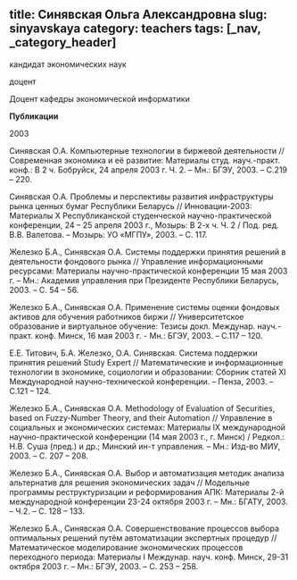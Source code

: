 title: Синявская Ольга Александровна
slug: sinyavskaya
category: teachers
tags: [_nav, _category_header]
---

кандидат экономических наук

доцент

Доцент кафедры экономической информатики

__Публикации__

2003

Синявская О.А. Компьютерные технологии в биржевой деятельности // Современная экономика и её развитие: Материалы студ. науч.-практ. конф.: В 2 ч. Бобруйск, 24 апреля 2003 г. Ч. 2. – Мн.: БГЭУ, 2003. – С.219 – 220.

Синявская О.А. Проблемы и перспективы развития инфраструктуры рынка ценных бумаг Республики Беларусь // Инновации-2003: Материалы Х Республиканской студенческой научно-практической конференции, 24 – 25 апреля 2003 г., Мозырь: В 2-х ч. Ч. 2 / Под. ред. В.В. Валетова. – Мозырь: УО «МГПУ», 2003. – С. 117.

Железко Б.А., Синявская О.А. Системы поддержки принятия решений в деятельности фондового рынка // Управление информационными ресурсами: Материалы научно-практической конференции 15 мая 2003 г. – Мн.: Академия управления при Президенте Республики Беларусь, 2003. – С. 54 – 56.

Железко Б.А., Синявская О.А. Применение системы оценки фондовых активов для обучения работников биржи // Университетское образование и виртуальное обучение: Тезисы докл. Междунар. науч.-практ. конф. Минск, 16 мая 2003 г. -  Мн.: БГЭУ, 2003. – С.117 – 120.

Е.Е. Титович, Б.А. Железко, О.А. Синявская. Система поддержки принятия решений Study Expert // Математические и информационные технологии в экономике, социологии и образовании: Сборник статей XI Международной научно-технической конференции. – Пенза, 2003. – С.121 – 124.

Железко Б.А., Синявская О.А. Methodology of Evaluation of Securities, based on Fuzzy-Number Theory, and their Automation // Управление в социальных и экономических системах: Материалы IX международной научно-практической конференции (14 мая 2003 г., г. Минск) / Редкол.: Н.В. Суша (пред.) и др.; Минский ин-т управления. – Мн.: Изд-во МИУ, 2003. – С. 207 – 208.

Железко Б.А., Синявская О.А. Выбор и автоматизация методик анализа альтернатив для решения экономических задач // Модельные программы реструктуризации и реформирования АПК: Материалы 2-й международной конференции 23-24 октября 2003 г. – Мн.: БГАТУ, 2003. – Ч.2. – С. 128 – 133.

Железко Б.А., Синявская О.А. Совершенствование процессов выбора оптимальных решений путём автоматизации экспертных процедур // Математическое моделирование экономических процессов переходного периода: Материалы I Междунар. науч. конф. Минск, 29-31 октября  2003 г. – Мн.: БГЭУ, 2003. – С. 253 – 258.
